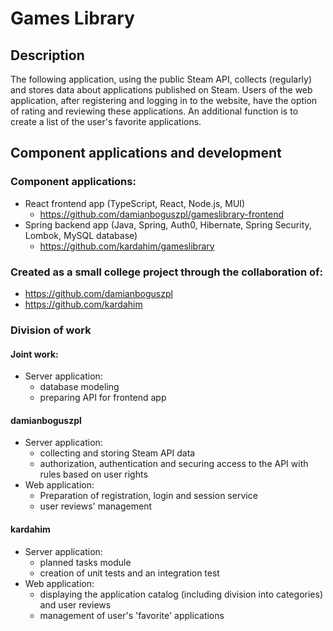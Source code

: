 # Games Library

## Description

The following application, using the public Steam API, collects (regularly) and stores data about applications published on Steam. Users of the web application, after registering and logging in to the website, have the option of rating and reviewing these applications.
An additional function is to create a list of the user's favorite applications.

## Component applications and development

### Component applications:
* React frontend app (TypeScript, React, Node.js, MUI)
    - https://github.com/damianboguszpl/gameslibrary-frontend
* Spring backend app (Java, Spring, Auth0, Hibernate, Spring Security, Lombok, MySQL database)
    - https://github.com/kardahim/gameslibrary

### Created as a small college project through the collaboration of:
* https://github.com/damianboguszpl
* https://github.com/kardahim

### Division of work

#### Joint work:
* Server application:
    - database modeling
    - preparing API for frontend app

#### damianboguszpl
* Server application:
    - collecting and storing Steam API data
    - authorization, authentication and securing access to the API with rules based on user rights
* Web application:
    - Preparation of registration, login and session service
    - user reviews' management

#### kardahim
* Server application:
    - planned tasks module
    - creation of unit tests and an integration test
* Web application:
    - displaying the application catalog (including division into categories) and user reviews
    - management of user's 'favorite' applications
